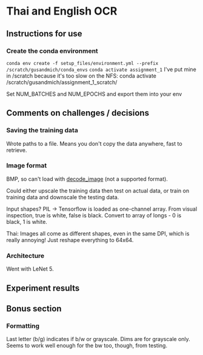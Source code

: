 # Thai and English OCR 

## Instructions for use 
### Create the conda environment 
`conda env create -f setup_files/environment.yml --prefix /scratch/gusandmich/conda_envs`
`conda activate assignment_1`
I've put mine in /scratch because it's too slow on the NFS: conda activate /scratch/gusandmich/assignment_1_scratch/ 

Set NUM_BATCHES and NUM_EPOCHS and export them into your env 

## Comments on challenges / decisions
### Saving the training data
Wrote paths to a file. Means you don't copy the data anywhere, fast to retrieve. 

### Image format
BMP, so can't load with [decode_image](https://pytorch.org/vision/main/generated/torchvision.io.decode_image.html#torchvision.io.decode_image) (not a supported format). 

Could either upscale the training data then test on actual data, or train on training data and downscale the testing data. 

Input shapes?
PIL -> Tensorflow is loaded as one-channel array. From visual inspection, true is white, false is black. Convert to array of longs - 0 is black, 1 is white.

Thai:
Images all come as different shapes, even in the same DPI, which is really annoying! 
Just reshape everything to 64x64. 

### Architecture
Went with LeNet 5. 

## Experiment results

## Bonus section
### Formatting
Last letter (b/g) indicates if b/w or grayscale. Dims are for grayscale only. Seems to work well enough for the bw too, though, from testing. 